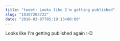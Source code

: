 ```yaml
---
title: "tweet: Looks like I'm getting published"
slug: "10107203722"
date: "2010-03-07T05:19:13+00:00"
---
```

Looks like I'm getting published again :-D